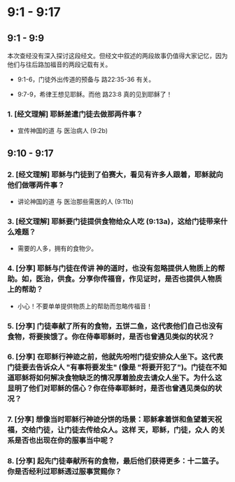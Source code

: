 # 9:1 - 9:17

## 9:1 - 9:9

本次查经没有深入探讨这段经文。但经文中叙述的两段故事仍值得大家记忆，因为他们与往后路加福音的两段记载有关。

* 9:1-6，门徒外出传道的预备与 路22:35-36 有关。

* 9:7-9，希律王想见耶稣。而他 路23:8 真的见到耶稣了！

### 1. [经文理解] 耶稣差遣门徒去做那两件事？

* 宣传神国的道 与 医治病人 (9:2b)

## 9:10 - 9:17

### 2. [经文理解] 耶稣与门徒到了伯赛大，看见有许多人跟着，耶稣就向他们做哪两件事？

* 讲论神国的道 与 医治那些需医的人 (9:11b)

### 3. [经文理解] 耶稣要门徒提供食物给众人吃 (9:13a)，这给门徒带来什么难题？

* 需要的人多，拥有的食物少。

### 4. [分享] 耶稣与门徒在传讲 神的道时，也没有忽略提供人物质上的帮助。如，医治，供食。分享你传福音，作见证时，是否也提供人物质上的帮助？

* 小心！不要单单提供物质上的帮助而忽略传福音！

### 5. [分享] 门徒奉献了所有的食物，五饼二鱼，这代表他们自己也没有食物，将要挨饿了。你在侍奉耶稣时，是否也曾遇见类似的状况？

### 6. [分享] 在耶稣行神迹之前，他就先吩咐门徒安排众人坐下。这代表门徒要去告诉众人 "有事将要发生" (像是 "将要开犯了")。门徒在不知道耶稣将如何解决食物缺乏的情况厚着脸皮去请众人坐下。为什么这显明了他们对耶稣的信心？你在侍奉耶稣时，是否也曾遇见类似的状况？

### 7. [分享] 想像当时耶稣行神迹分饼的场景：耶稣拿着饼和鱼望着天祝福，交给门徒，让门徒去传给众人。这样 天，耶稣，门徒，众人 的关系是否也出现在你的服事当中呢？

### 8. [分享] 起先门徒奉献所有的食物，最后他们获得更多：十二篮子。你是否经利过耶稣透过服事赏赐你？
